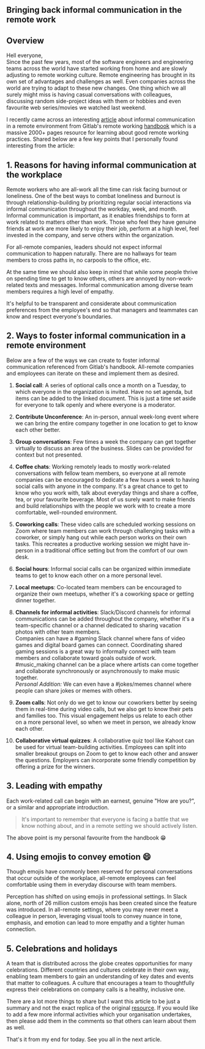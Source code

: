 ## Bringing back informal communication in the remote work

## Overview
Hell everyone,  
Since the past few years, most of the software engineers and engineering teams across the world have started working from home and are slowly adjusting to remote working culture. Remote engineering has brought in its own set of advantages and challenges as well. Even companies across the world are trying to adapt to these new changes. 
One thing which we all surely might miss is having casual conversations with colleagues, discussing random side-project ideas with them or hobbies and even favourite web series/movies we watched last weekend.

I recently came across an interesting [article](https://about.gitlab.com/company/culture/all-remote/informal-communication/) about informal communication in a remote environment from Gitlab's remote working [handbook](https://about.gitlab.com/handbook/) which is a massive 2000+ pages resource for learning about good remote working practices. Shared below are a few key points that I personally found interesting from the article:

## 1. Reasons for having informal communication at the workplace
Remote workers who are all-work all the time can risk facing burnout or loneliness. One of the best ways to combat loneliness and burnout is through relationship-building by prioritizing regular social interactions via informal communication throughout the workday, week, and month.
Informal communication is important, as it enables friendships to form at work related to matters other than work. Those who feel they have genuine friends at work are more likely to enjoy their job, perform at a high level, feel invested in the company, and serve others within the organization.

For all-remote companies, leaders should not expect informal communication to happen naturally. There are no hallways for team members to cross paths in, no carpools to the office, etc.

At the same time we should also keep in mind that while some people thrive on spending time to get to know others, others are annoyed by non-work-related texts and messages. Informal communication among diverse team members requires a high level of empathy.

It's helpful to be transparent and considerate about communication preferences from the employee's end so that managers and teammates can know and respect everyone's boundaries.

## 2. Ways to foster informal communication in a remote environment
Below are a few of the ways we can create to foster informal communication referenced from Gitlab's handbook. All-remote companies and employees can iterate on these and implement them as desired.


1. **Social call**: A series of optional calls once a month on a Tuesday, to which everyone in the organization is invited. Have no set agenda, but items can be added to the linked document. This is just a time set aside for everyone to talk openly and where everyone is a moderator.

2. **Contribute Unconference**: An in-person, annual week-long event where we can bring the entire company together in one location to get to know each other better.

3. **Group conversations**: Few times a week the company can get together virtually to discuss an area of the business. Slides can be provided for context but not presented.

4. **Coffee chats**: Working remotely leads to mostly work-related conversations with fellow team members, so everyone at all remote companies can be encouraged to dedicate a few hours a week to having social calls with anyone in the company. 
It's a great chance to get to know who you work with, talk about everyday things and share a coffee, tea, or your favourite beverage. Most of us surely want to make friends and build relationships with the people we work with to create a more comfortable, well-rounded environment.

5. **Coworking calls**: These video calls are scheduled working sessions on Zoom where team members can work through challenging tasks with a coworker, or simply hang out while each person works on their own tasks. This recreates a productive working session we might have in-person in a traditional office setting but from the comfort of our own desk.

6. **Social hours**: Informal social calls can be organized within immediate teams to get to know each other on a more personal level.

7. **Local meetups**: Co-located team members can be encouraged to organize their own meetups, whether it's a coworking space or getting dinner together.

8. **Channels for informal activities**: Slack/Discord channels for informal communications can be added throughout the company, whether it's a team-specific channel or a channel dedicated to sharing vacation photos with other team members.  
Companies can have a #gaming Slack channel where fans of video games and digital board games can connect. Coordinating shared gaming sessions is a great way to informally connect with team members and collaborate toward goals outside of work.  
#music_making channel can be a place where artists can come together and collaborate synchronously or asynchronously to make music together.  
*Personal Addition:* We can even have a  #jokes/memes channel where people can share jokes or memes with others.

9. **Zoom calls**: Not only do we get to know our coworkers better by seeing them in real-time during video calls, but we also get to know their pets and families too. This visual engagement helps us relate to each other on a more personal level, so when we meet in person, we already know each other. 

10. **Collaborative virtual quizzes**: A collaborative quiz tool like Kahoot can be used for virtual team-building activities. Employees can split into smaller breakout groups on Zoom to get to know each other and answer the questions. Employers can incorporate some friendly competition by offering a prize for the winners.


## 3. Leading with empathy
Each work-related call can begin with an earnest, genuine "How are you?", or a similar and appropriate introduction. 

> It's important to remember that everyone is facing a battle that we know nothing about, and in a remote setting we should actively listen.

The above point is my personal favourite from the handbook 😁

## 4. Using emojis to convey emotion 😄
Though emojis have commonly been reserved for personal conversations that occur outside of the workplace, all-remote employees can feel comfortable using them in everyday discourse with team members.

Perception has shifted on using emojis in professional settings. In Slack alone, north of 26 million custom emojis has been created since the feature was introduced. In all-remote settings, where you may never meet a colleague in person, leveraging visual tools to convey nuance in tone, emphasis, and emotion can lead to more empathy and a tighter human connection.

## 5. Celebrations and holidays
A team that is distributed across the globe creates opportunities for many celebrations. Different countries and cultures celebrate in their own way, enabling team members to gain an understanding of key dates and events that matter to colleagues. A culture that encourages a team to thoughtfully express their celebrations on company calls is a healthy, inclusive one.

There are a lot more things to share but I want this article to be just a summary and not the exact replica of the original [resource](https://about.gitlab.com/company/culture/all-remote/informal-communication/). If you would like to add a few more informal activities which your organisation undertakes, then please add them in the comments so that others can learn about them as well.

That's it from my end for today. See you all in the next article.